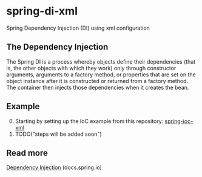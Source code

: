 # spring-di-xml
Spring Dependency Injection (DI) using xml configuration

## The Dependency Injection
The Spring DI is a process whereby objects define their dependencies (that is, the other objects with which they work) only through constructor arguments, arguments to a factory method, or properties that are set on the object instance after it is constructed or returned from a factory method. The container then injects those dependencies when it creates the bean.

Example
-------
0. Starting by setting up the IoC example from this repository: [spring-ioc-xml](https://github.com/badrddinb/spring-ioc-xml)
1. TODO("steps will be added soon")

Read more
---------
[Dependency Injection](https://docs.spring.io/spring-framework/docs/current/reference/html/core.html#beans-factory-collaborators) (docs.spring.io)
